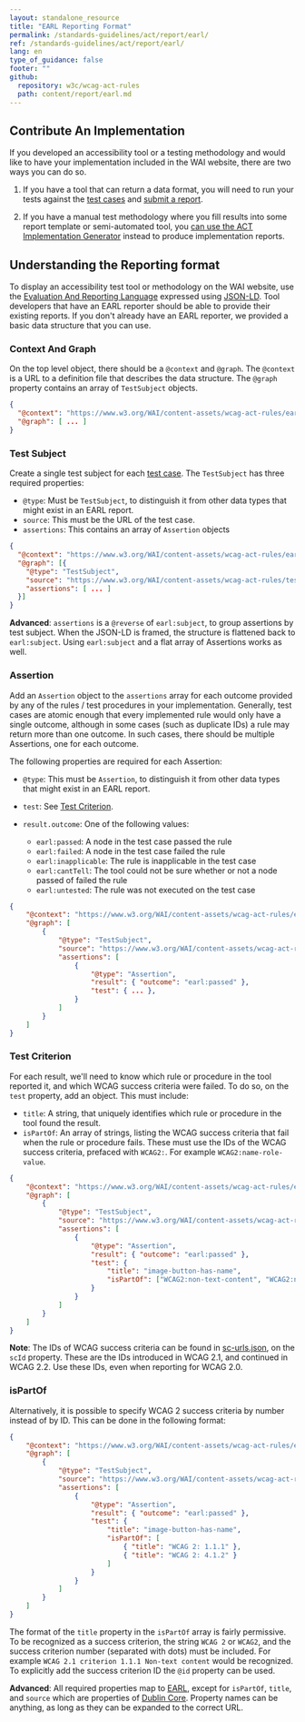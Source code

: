 ```yaml
---
layout: standalone_resource
title: "EARL Reporting Format"
permalink: /standards-guidelines/act/report/earl/
ref: /standards-guidelines/act/report/earl/
lang: en
type_of_guidance: false
footer: ""
github:
  repository: w3c/wcag-act-rules
  path: content/report/earl.md
---
```


## Contribute An Implementation

If you developed an accessibility tool or a testing methodology and would like to have your implementation included in the WAI website, there are two ways you can do so.

1. If you have a tool that can return a data format, you will need to run your tests against the [test cases](../testcases/) and [submit a report](../submit/).

2. If you have a manual test methodology where you fill results into some report template or semi-automated tool, you [can use the ACT Implementation Generator](https://act-implementor.netlify.app/#/) instead to produce implementation reports.

## Understanding the Reporting format

To display an accessibility test tool or methodology on the WAI website, use the [Evaluation And Reporting Language](https://www.w3.org/TR/EARL10-Schema/) expressed using [JSON-LD](https://www.w3.org/TR/json-ld/). Tool developers that have an EARL reporter should be able to provide their existing reports. If you don't already have an EARL reporter, we provided a basic data structure that you can use.

### Context And Graph

On the top level object, there should be a `@context` and `@graph`. The `@context` is a URL to a definition file that describes the data structure. The `@graph` property contains an array of `TestSubject` objects.

```json
{
  "@context": "https://www.w3.org/WAI/content-assets/wcag-act-rules/earl-context.json",
  "@graph": [ ... ]
}
```

### Test Subject

Create a single test subject for each [test case](../testcase/). The `TestSubject` has three required properties:

- `@type`: Must be `TestSubject`, to distinguish it from other data types that might exist in an EARL report.
- `source`: This must be the URL of the test case.
- `assertions`: This contains an array of `Assertion` objects

```json
{
  "@context": "https://www.w3.org/WAI/content-assets/wcag-act-rules/earl-context.json",
  "@graph": [{
    "@type": "TestSubject",
    "source": "https://www.w3.org/WAI/content-assets/wcag-act-rules/testcases/73f2c2/eabc191efa65e6613739042a0ae21937cda02428.html",
    "assertions": [ ... ]
  }]
}
```

**Advanced**: `assertions` is a `@reverse` of `earl:subject`, to group assertions by test subject. When the JSON-LD is framed, the structure is flattened back to `earl:subject`. Using `earl:subject` and a flat array of Assertions works as well.

### Assertion

Add an `Assertion` object to the `assertions` array for each outcome provided by any of the rules / test procedures in your implementation. Generally, test cases are atomic enough that every implemented rule would only have a single outcome, although in some cases (such as duplicate IDs) a rule may return more than one outcome. In such cases, there should be multiple Assertions, one for each outcome.

The following properties are required for each Assertion:

- `@type`: This must be `Assertion`, to distinguish it from other data types that might exist in an EARL report.
- `test`: See [Test Criterion](#test-criterion).
- `result.outcome`: One of the following values:

  - `earl:passed`: A node in the test case passed the rule
  - `earl:failed`: A node in the test case failed the rule
  - `earl:inapplicable`: The rule is inapplicable in the test case
  - `earl:cantTell`: The tool could not be sure whether or not a node passed of failed the rule
  - `earl:untested`: The rule was not executed on the test case

```json
{
	"@context": "https://www.w3.org/WAI/content-assets/wcag-act-rules/earl-context.json",
	"@graph": [
		{
			"@type": "TestSubject",
			"source": "https://www.w3.org/WAI/content-assets/wcag-act-rules/testcases/73f2c2/eabc191efa65e6613739042a0ae21937cda02428.html",
			"assertions": [
				{
					"@type": "Assertion",
					"result": { "outcome": "earl:passed" },
					"test": { ... },
				}
			]
		}
	]
}
```

### Test Criterion

For each result, we'll need to know which rule or procedure in the tool reported it, and which WCAG success criteria were failed. To do so, on the `test` property, add an object. This must include:

- `title`: A string, that uniquely identifies which rule or procedure in the tool found the result.
- `isPartOf`: An array of strings, listing the WCAG success criteria that fail when the rule or procedure fails. These must use the IDs of the WCAG success criteria, prefaced with `WCAG2:`. For example `WCAG2:name-role-value`.

```json
{
	"@context": "https://www.w3.org/WAI/content-assets/wcag-act-rules/earl-context.json",
	"@graph": [
		{
			"@type": "TestSubject",
			"source": "https://www.w3.org/WAI/content-assets/wcag-act-rules/testcases/73f2c2/eabc191efa65e6613739042a0ae21937cda02428.html",
			"assertions": [
				{
					"@type": "Assertion",
					"result": { "outcome": "earl:passed" },
					"test": {
						"title": "image-button-has-name",
						"isPartOf": ["WCAG2:non-text-content", "WCAG2:name-role-value"]
					}
				}
			]
		}
	]
}
```

**Note**: The IDs of WCAG success criteria can be found in [sc-urls.json](https://github.com/act-rules/act-tools/blob/main/src/data/sc-urls.json), on the `scId` property. These are the IDs introduced in WCAG 2.1, and continued in WCAG 2.2. Use these IDs, even when reporting for WCAG 2.0.

### isPartOf

Alternatively, it is possible to specify WCAG 2 success criteria by number instead of by ID. This can be done in the following format:

```json
{
	"@context": "https://www.w3.org/WAI/content-assets/wcag-act-rules/earl-context.json",
	"@graph": [
		{
			"@type": "TestSubject",
			"source": "https://www.w3.org/WAI/content-assets/wcag-act-rules/testcases/73f2c2/eabc191efa65e6613739042a0ae21937cda02428.html",
			"assertions": [
				{
					"@type": "Assertion",
					"result": { "outcome": "earl:passed" },
					"test": {
						"title": "image-button-has-name",
						"isPartOf": [
							{ "title": "WCAG 2: 1.1.1" },
							{ "title": "WCAG 2: 4.1.2" }
						]
					}
				}
			]
		}
	]
}
```

The format of the `title` property in the `isPartOf` array is fairly permissive. To be recognized as a success criterion, the string `WCAG 2` or `WCAG2`, and the success criterion number (separated with dots) must be included. For example `WCAG 2.1 criterion 1.1.1 Non-text content` would be recognized. To explicitly add the success criterion ID the `@id` property can be used.

**Advanced**: All required properties map to [EARL](http://www.w3.org/ns/earl#), except for `isPartOf`, `title`, and `source` which are properties of [Dublin Core](http://purl.org/dc/terms/). Property names can be anything, as long as they can be expanded to the correct URL.
